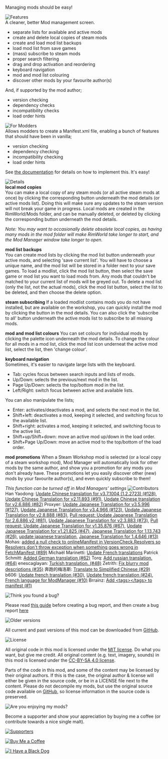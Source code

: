 Managing mods should be easy!

![Features](https://banners.karel-kroeze.nl/title/Features.png)  
A cleaner, better Mod management screen.
 - separate lists for available and active mods
 - create and delete local copies of steam mods
 - create and load mod list backups
 - load mod list from save games
 - (mass) subscribe to steam mods
 - proper search filtering
 - drag and drop activation and reordering
 - keyboard navigation
 - mod and mod list colouring
 - discover other mods by your favourite author(s)

 And, if supported by the mod author;
 - version checking
 - dependency checks
 - incompatibility checks
 - load order hints

![For Modders](https://banners.karel-kroeze.nl/title/For%20Modders.png)  
Allows modders to create a Manifest.xml file, enabling a bunch of features that should have been in vanilla;
 - version checking
 - dependency checking
 - incompatibility checking
 - load order hints

 See [the documentation](https://github.com/FluffierThanThou/ModManager/blob/master/ForModders.md) for details on how to implement this. It's easy!

![Details](https://banners.karel-kroeze.nl/title/Details.png)  
**local mod copies**  
You can make a local copy of any steam mods (or all active steam mods at once) by clicking the corresponding button underneath the mod details (or active mods list). Doing this will make sure any updates to the steam version will not break your game in progress. Local mods are created in the RimWorld/Mods folder, and can be manually deleted, or deleted by clicking the corresponding button underneath the mod details.

*Note: You may want to occasionally delete obsolete local copies, as having many mods in the mod folder will make RimWorld take longer to start, and the Mod Manager window take longer to open.*

**mod list backups**  
You can create mod lists by clicking the mod list button underneath your active mods, and selecting 'save current list'. You will have to choose a unique name, and the mod list will be stored in a folder next to your save games. 
To load a modlist, click the mod list button, then select the save game or mod list you want to load mods from. Any mods that couldn't be matched to your current list of mods will be greyed out. 
To delete a mod list (only the list, not the actual mods), click the mod list button, select the list to be deleted, and then choose the delete option.

**steam subscribing**
If a loaded modlist contains mods you do not have installed, but are available on the workshop, you can quickly install the mod by clicking the button in the mod details. You can also click the 'subscribe to all' button underneath the active mods list to subscribe to all missing mods.

**mod and mod list colours**
You can set colours for individual mods by clicking the palette icon underneath the mod details. To change the colour for all mods in a mod list, click the mod list icon underneat the active mod list, select the list, then 'change colour'.

**keyboard navigation**  
Sometimes, it's easier to navigate large lists with the keyboard.
 - Tab: cycles focus between search inputs and lists of mods.
 - Up/Down: selects the previous/next mod in the list.
 - Page Up/Down: selects the top/bottom mod in the list.
 - Left/Right: switch focus between active and available lists. 

 You can also manipulate the lists;
 - Enter: activates/deactivates a mod, and selects the next mod in the list.
 - Shift+left: deactivates a mod, keeping it selected, and switching focus to the available list.
 - Shift+right: activates a mod, keeping it selected, and switching focus to the active list.
 - Shift+up/Shift+down: move an active mod up/down in the load order.
 - Shift+Page Up/Down: move an active mod to the top/bottom of the load order.

 **mod promotions**
 When a Steam Workshop mod is selected (or a local copy of a steam workshop mod), Mod Manager will automatically look for other mods by the same author, and show you a promotion for any mods you don't already have. These promotions let you easily discover other (new) mods by your favourite author(s), and even quickly subscribe to them!

 *This function can be turned off in Mod Managers' settings*
![Contributors](https://banners.karel-kroeze.nl/title/Contributors.png)  
Han Yaodong: [Update Chinese translation for v3.7.1004 (1.2.2723) (#128)](https://github.com/fluffy-mods/ModManager/commit/d530e4b), [Update Chinese Translation for v2.11.893 (#91)](https://github.com/fluffy-mods/ModManager/commit/ee75c29), [Update Chinese translation for v2.6.886 (#82)](https://github.com/fluffy-mods/ModManager/commit/6612448)
Proxyer: [Update Japanese Translation for v3.5.996 (#127)](https://github.com/fluffy-mods/ModManager/commit/eb20a5c), [Update Japanese Translation for v3.4.966 (#123)](https://github.com/fluffy-mods/ModManager/commit/1ad46a0), [Update Japanese Translation for v2.8.888 (#83)](https://github.com/fluffy-mods/ModManager/commit/473b3f7), [Pull request: Update Japanese Translation for 2.6.886 v2 (#81)](https://github.com/fluffy-mods/ModManager/commit/ef58b60), [Update Japanese Translation for v2.3.883 (#73)](https://github.com/fluffy-mods/ModManager/commit/ab15042), [Pull request: Update Japanese Translation for v1.35.876 (#67)](https://github.com/fluffy-mods/ModManager/commit/9244f49), [Update Japanese Translation for v1.21.825 (#47)](https://github.com/fluffy-mods/ModManager/commit/10530c7), [Japanese Translation for 1.13.743 (#26)](https://github.com/fluffy-mods/ModManager/commit/48869de), [update japanese translation](https://github.com/fluffy-mods/ModManager/commit/bc730a6), [Japanese Translation for 1.4.646 (#13)](https://github.com/fluffy-mods/ModManager/commit/cfa2fad)
Mohas: [added a null check to onlineManifest in VersionCheck.Resolvers so Resolvers don&#x27;t throw exception when something goes wrong in FetchManifest (#89)](https://github.com/fluffy-mods/ModManager/commit/b49f6d6)
Michaël Marinetti: [Update French translations](https://github.com/fluffy-mods/ModManager/commit/091edf1)
Patrick Schmitt: [Added German translation (#62)](https://github.com/fluffy-mods/ModManager/commit/ab79af3)
Torq: [Add russian translation. (#64)](https://github.com/fluffy-mods/ModManager/commit/10cf121)
enescaglayan: [Turkish translation. (#48)](https://github.com/fluffy-mods/ModManager/commit/749d041)
Zetrith: [Fix blurry mod descriptions (#35)](https://github.com/fluffy-mods/ModManager/commit/36ba847)
奔跑的梅洛斯: [Translate to Simplified Chinese (#29)](https://github.com/fluffy-mods/ModManager/commit/664fb38)
b606: [Update french translation (#30)](https://github.com/fluffy-mods/ModManager/commit/b2a39b7), [Update french translation (#24)](https://github.com/fluffy-mods/ModManager/commit/99ff195), [French language for ModManager (#10)](https://github.com/fluffy-mods/ModManager/commit/c683db7)
Brrainz: [Add &lt;tags&gt;&lt;/tags&gt; to manifest (#1)](https://github.com/fluffy-mods/ModManager/commit/7df59d4)


![Think you found a bug?](https://banners.karel-kroeze.nl/title/Think%20you%20found%20a%20bug%3F.png)  

Please read [this guide](http://steamcommunity.com/sharedfiles/filedetails/?id=725234314) before creating a bug report,
and then create a bug report [here](https://github.com/fluffy-mods/ModManager/issues)

![Older versions](https://banners.karel-kroeze.nl/title/Older%20versions.png)  

All current and past versions of this mod can be downloaded from [GitHub](https://github.com/fluffy-mods/ModManager/releases).

![License](https://banners.karel-kroeze.nl/title/License.png)  

All original code in this mod is licensed under the [MIT license](https://opensource.org/licenses/MIT). Do what you want, but give me credit.
All original content (e.g. text, imagery, sounds) in this mod is licensed under the [CC-BY-SA 4.0 license](http://creativecommons.org/licenses/by-sa/4.0/).

Parts of the code in this mod, and some of the content may be licensed by their original authors. If this is the case, the original author & license will either be given in the source code, or be in a LICENSE file next to the content. Please do not decompile my mods, but use the original source code available on [GitHub](https://github.com/fluffy-mods/ModManager/), so license information in the source code is preserved.



![Are you enjoying my mods?](https://banners.karel-kroeze.nl/title/Are%20you%20enjoying%20my%20mods%3F.png)  

Become a supporter and show your appreciation by buying me a coffee (or contribute towards a nice single malt).

[![Supporters](https://banners.karel-kroeze.nl/donations.png)](https://ko-fi.com/fluffymods)

[![Buy Me a Coffee](https://i.imgur.com/6P7Ap79.gif)](https://ko-fi.com/fluffymods)

[![I Have a Black Dog](https://i.ibb.co/ss59Rwy/New-Project-2.png)](https://www.youtube.com/watch?v=XiCrniLQGYc)

